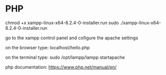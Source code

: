 # PHP

chmod +x xampp-linux-x64-8.2.4-0-installer.run
sudo ./xampp-linux-x64-8.2.4-0-installer.run

go to the xampp control panel and cofigure the apache settings

on the browser type: localhost/hello.php

on the terminal type: sudo /opt/lampp/lampp startapache


php documentation: https://www.php.net/manual/en/

